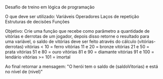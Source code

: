 Desafio de treino em lógica de programação

O que deve ser utilizado:
Variáveis 
Operadores
Laços de repetição
Estruturas de decisões
Funções

Objetivo:
Crie uma função que recebe como parâmetro a quantidade de vitórias e derrotas de um jogador, depois disso
retorne o resultado para uma variável, o saldo de vitórias deve ser feito através do cálculo (vitórias-derrotas)
vitórias < 10 = ferro
vitórias 11 e 20 = bronze
vitórias 21 e 50 = prata
vitórias 51 e 80 = ouro
vitórias 81 e 90 = diamante
vitórias 91 e 100 = lendário
vitórias >= 101 = imortal

Ao final retornar a mensagem: "O herói tem o saldo de (saldoVitorias) e está no nível de (nivel)"

